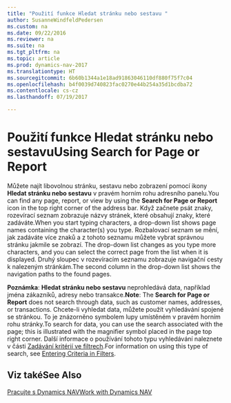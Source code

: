 ```yaml
---
title: "Použití funkce Hledat stránku nebo sestavu "
author: SusanneWindfeldPedersen
ms.custom: na
ms.date: 09/22/2016
ms.reviewer: na
ms.suite: na
ms.tgt_pltfrm: na
ms.topic: article
ms.prod: dynamics-nav-2017
ms.translationtype: HT
ms.sourcegitcommit: 6b60b1344a1e18ad91863046110df880f75f7c04
ms.openlocfilehash: b4f0039d740823fac0270e44b254a35d1bcdba72
ms.contentlocale: cs-cz
ms.lasthandoff: 07/19/2017

---
```


# <a name="using-search-for-page-or-report"></a><span data-ttu-id="fbadd-102">Použití funkce Hledat stránku nebo sestavu</span><span class="sxs-lookup"><span data-stu-id="fbadd-102">Using Search for Page or Report</span></span>
<span data-ttu-id="fbadd-103">Můžete najít libovolnou stránku, sestavu nebo zobrazení pomocí ikony **Hledat stránku nebo sestavu** v pravém horním rohu adresního panelu.</span><span class="sxs-lookup"><span data-stu-id="fbadd-103">You can find any page, report, or view by using the **Search for Page or Report** icon in the top right corner of the address bar.</span></span>
<span data-ttu-id="fbadd-104">Když začnete psát znaky, rozevírací seznam zobrazuje názvy stránek, které obsahují znaky, které zadáváte.</span><span class="sxs-lookup"><span data-stu-id="fbadd-104">When you start typing characters, a drop-down list shows page names containing the character(s) you type.</span></span> <span data-ttu-id="fbadd-105">Rozbalovací seznam se mění, jak zadáváte více znaků a z tohoto seznamu můžete vybrat správnou stránku jakmile se zobrazí. </span><span class="sxs-lookup"><span data-stu-id="fbadd-105">The drop-down list changes as you type more characters, and you can select the correct page from the list when it is displayed.</span></span> <span data-ttu-id="fbadd-106">Druhý sloupec v rozevíracím seznamu zobrazuje navigační cesty k nalezeným stránkám.</span><span class="sxs-lookup"><span data-stu-id="fbadd-106">The second column in the drop-down list shows the navigation paths to the found pages.</span></span>

<span data-ttu-id="fbadd-107">**Poznámka**: **Hledat stránku nebo sestavu** neprohledává data, například jména zákazníků, adresy nebo transakce.</span><span class="sxs-lookup"><span data-stu-id="fbadd-107">**Note**: The **Search for Page or Report** does not search through data, such as customer names, addresses, or transactions.</span></span> <span data-ttu-id="fbadd-108">Chcete-li vyhledat data, můžete použít vyhledávání spojené se stránkou. To je znázorněno symbolem lupy umístěném v pravém horním rohu stránky.</span><span class="sxs-lookup"><span data-stu-id="fbadd-108">To search for data, you can use the search associated with the page; this is illustrated with the magnifier symbol placed in the page top right corner.</span></span> <span data-ttu-id="fbadd-109">Další informace o používání tohoto typu vyhledávání naleznete v části [Zadávání kritérií ve filtrech](ui-enter-criteria-filters.md).</span><span class="sxs-lookup"><span data-stu-id="fbadd-109">For information on using this type of search, see [Entering Criteria in Filters](ui-enter-criteria-filters.md).</span></span>

## <a name="see-also"></a><span data-ttu-id="fbadd-110">Viz také</span><span class="sxs-lookup"><span data-stu-id="fbadd-110">See Also</span></span>
[<span data-ttu-id="fbadd-111">Pracujte s Dynamics NAV</span><span class="sxs-lookup"><span data-stu-id="fbadd-111">Work with Dynamics NAV</span></span>](ui-work-product.md)


